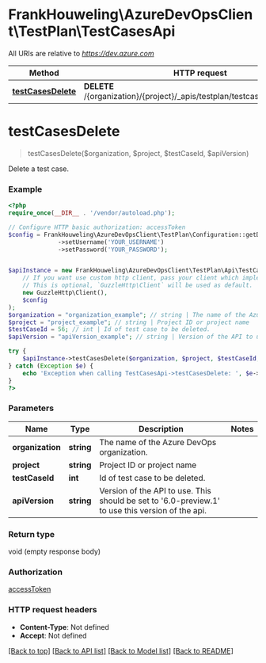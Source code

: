 # FrankHouweling\AzureDevOpsClient\TestPlan\TestCasesApi

All URIs are relative to *https://dev.azure.com*

Method | HTTP request | Description
------------- | ------------- | -------------
[**testCasesDelete**](TestCasesApi.md#testCasesDelete) | **DELETE** /{organization}/{project}/_apis/testplan/testcases/{testCaseId} | 


# **testCasesDelete**
> testCasesDelete($organization, $project, $testCaseId, $apiVersion)



Delete a test case.

### Example
```php
<?php
require_once(__DIR__ . '/vendor/autoload.php');

// Configure HTTP basic authorization: accessToken
$config = FrankHouweling\AzureDevOpsClient\TestPlan\Configuration::getDefaultConfiguration()
              ->setUsername('YOUR_USERNAME')
              ->setPassword('YOUR_PASSWORD');


$apiInstance = new FrankHouweling\AzureDevOpsClient\TestPlan\Api\TestCasesApi(
    // If you want use custom http client, pass your client which implements `GuzzleHttp\ClientInterface`.
    // This is optional, `GuzzleHttp\Client` will be used as default.
    new GuzzleHttp\Client(),
    $config
);
$organization = "organization_example"; // string | The name of the Azure DevOps organization.
$project = "project_example"; // string | Project ID or project name
$testCaseId = 56; // int | Id of test case to be deleted.
$apiVersion = "apiVersion_example"; // string | Version of the API to use.  This should be set to '6.0-preview.1' to use this version of the api.

try {
    $apiInstance->testCasesDelete($organization, $project, $testCaseId, $apiVersion);
} catch (Exception $e) {
    echo 'Exception when calling TestCasesApi->testCasesDelete: ', $e->getMessage(), PHP_EOL;
}
?>
```

### Parameters

Name | Type | Description  | Notes
------------- | ------------- | ------------- | -------------
 **organization** | **string**| The name of the Azure DevOps organization. |
 **project** | **string**| Project ID or project name |
 **testCaseId** | **int**| Id of test case to be deleted. |
 **apiVersion** | **string**| Version of the API to use.  This should be set to &#39;6.0-preview.1&#39; to use this version of the api. |

### Return type

void (empty response body)

### Authorization

[accessToken](../../README.md#accessToken)

### HTTP request headers

 - **Content-Type**: Not defined
 - **Accept**: Not defined

[[Back to top]](#) [[Back to API list]](../../README.md#documentation-for-api-endpoints) [[Back to Model list]](../../README.md#documentation-for-models) [[Back to README]](../../README.md)

